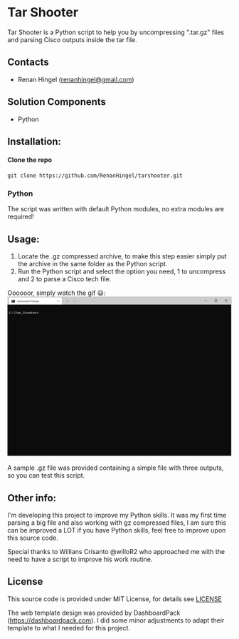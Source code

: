 # Tar Shooter
Tar Shooter is a Python script to help you by uncompressing ".tar.gz" files and parsing Cisco outputs inside the tar file.


## Contacts

* Renan Hingel (renanhingel@gmail.com)

## Solution Components
* Python

## Installation:

#### Clone the repo
```console
git clone https://github.com/RenanHingel/tarshooter.git
```

### Python
The script was written with default Python modules, no extra modules are required!

## Usage:

1. Locate the .gz compressed archive, to make this step easier simply put the archive in the same folder as the Python script.
2. Run the Python script and select the option you need, 1 to uncompress and 2 to parse a Cisco tech file.

Oooooor, simply watch the gif :smiley::
![Guide](https://github.com/RenanHingel/tarshooter/blob/958c67ad5db7537ff49d3f03ab0387143f625f4a/documentation/guide.gif)

A sample .gz file was provided containing a simple file with three outputs, so you can test this script.

## Other info:
I'm developing this project to improve my Python skills. It was my first time parsing a big file and also working with gz compressed files, I am sure this can be improved a LOT if you have Python skills, feel free to improve upon this source code.

Special thanks to Willians Crisanto @willoR2 who approached me with the need to have a script to improve his work routine.

## License
This source code is provided under MIT License, for details see [LICENSE](./LICENSE)

The web template design was provided by DashboardPack (https://dashboardpack.com). I did some minor adjustments to adapt their template to what I needed for this project.
